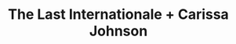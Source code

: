 ---
layout: post
category: concert
title: The Last Internationale + Carissa Johnson
artists: 
- The Last Internationale
- Carissa Johnson
place: 
- Trabendo
country: France
city: Paris
---